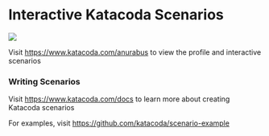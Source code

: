 # Interactive Katacoda Scenarios

[![](http://shields.katacoda.com/katacoda/anurabus/count.svg)](https://www.katacoda.com/anurabus "Get your profile on Katacoda.com")

Visit https://www.katacoda.com/anurabus to view the profile and interactive scenarios

### Writing Scenarios
Visit https://www.katacoda.com/docs to learn more about creating Katacoda scenarios

For examples, visit https://github.com/katacoda/scenario-example
